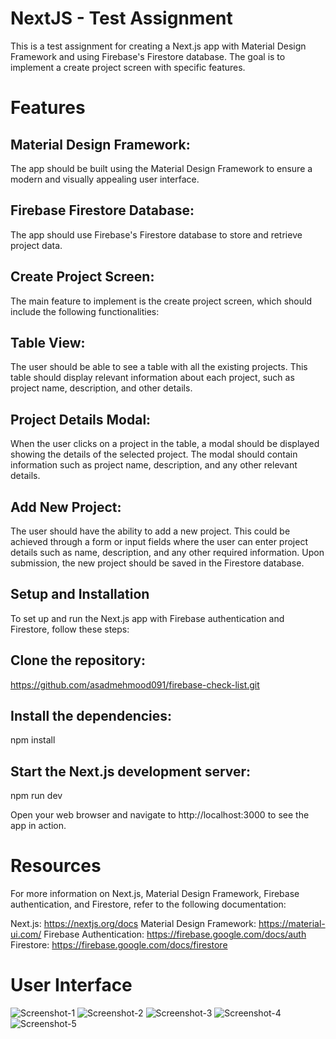 
# NextJS - Test Assignment
This is a test assignment for creating a Next.js app with Material Design Framework and using Firebase's Firestore database. The goal is to implement a create project screen with specific features.

# Features
## Material Design Framework: 
The app should be built using the Material Design Framework to ensure a modern and visually appealing user interface.

## Firebase Firestore Database: 
The app should use Firebase's Firestore database to store and retrieve project data.

## Create Project Screen: 
The main feature to implement is the create project screen, which should include the following functionalities:

## Table View: 
The user should be able to see a table with all the existing projects. This table should display relevant information about each project, such as project name, description, and other details.

## Project Details Modal:
When the user clicks on a project in the table, a modal should be displayed showing the details of the selected project. The modal should contain information such as project name, description, and any other relevant details.

## Add New Project:
The user should have the ability to add a new project. This could be achieved through a form or input fields where the user can enter project details such as name, description, and any other required information. Upon submission, the new project should be saved in the Firestore database.

## Setup and Installation
To set up and run the Next.js app with Firebase authentication and Firestore, follow these steps:

## Clone the repository:
https://github.com/asadmehmood091/firebase-check-list.git

## Install the dependencies:
npm install
## Start the Next.js development server:
npm run dev

Open your web browser and navigate to http://localhost:3000 to see the app in action.
#  Resources
For more information on Next.js, Material Design Framework, Firebase authentication, and Firestore, refer to the following documentation:

Next.js: https://nextjs.org/docs
Material Design Framework: https://material-ui.com/
Firebase Authentication: https://firebase.google.com/docs/auth
Firestore: https://firebase.google.com/docs/firestore

# User Interface
![Screenshot-1](https://github.com/asadmehmood091/firebase-check-list/assets/45494881/cd98b893-1653-44a9-8e52-def703663891)
![Screenshot-2](https://github.com/asadmehmood091/firebase-check-list/assets/45494881/af0cb9bf-dc4a-4c93-bf2c-d25a1b5ce5d5)
![Screenshot-3](https://github.com/asadmehmood091/firebase-check-list/assets/45494881/de59dc2a-8c8e-456d-989f-89a778ce7bc9)
![Screenshot-4](https://github.com/asadmehmood091/firebase-check-list/assets/45494881/a27fae65-8552-4ae7-9146-da84418b25e3)
![Screenshot-5](https://github.com/asadmehmood091/firebase-check-list/assets/45494881/917a6bb7-2420-4e5e-8594-90519c74d73a)
